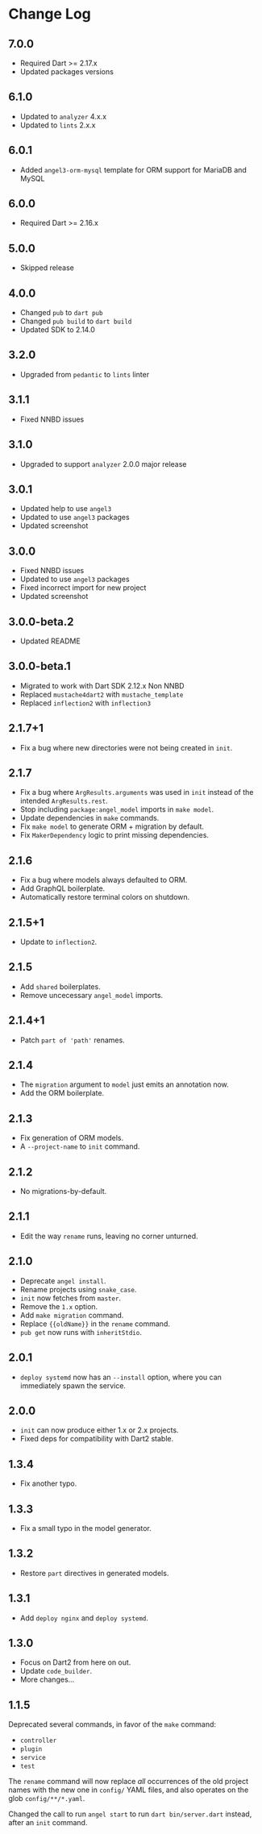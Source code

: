 # Change Log

## 7.0.0

* Required Dart >= 2.17.x
* Updated packages versions

## 6.1.0

* Updated to `analyzer` 4.x.x
* Updated to `lints` 2.x.x

## 6.0.1

* Added `angel3-orm-mysql` template for ORM support for MariaDB and MySQL

## 6.0.0

* Required Dart >= 2.16.x

## 5.0.0

* Skipped release

## 4.0.0

* Changed `pub` to `dart pub`
* Changed `pub build` to `dart build`
* Updated SDK to 2.14.0

## 3.2.0

* Upgraded from `pedantic` to `lints` linter

## 3.1.1

* Fixed NNBD issues

## 3.1.0

* Upgraded to support `analyzer` 2.0.0 major release

## 3.0.1

* Updated help to use `angel3`
* Updated to use `angel3` packages
* Updated screenshot

## 3.0.0

* Fixed NNBD issues
* Updated to use `angel3` packages
* Fixed incorrect import for new project
* Updated screenshot

## 3.0.0-beta.2

* Updated README

## 3.0.0-beta.1

* Migrated to work with Dart SDK 2.12.x Non NNBD
* Replaced `mustache4dart2` with `mustache_template`
* Replaced `inflection2` with `inflection3`

## 2.1.7+1

* Fix a bug where new directories were not being created in
`init`.

## 2.1.7

* Fix a bug where `ArgResults.arguments` was used in `init` instead of the
intended `ArgResults.rest`.
* Stop including `package:angel_model` imports in `make model`.
* Update dependencies in `make` commands.
* Fix `make model` to generate ORM + migration by default.
* Fix `MakerDependency` logic to print missing dependencies.

## 2.1.6

* Fix a bug where models always defaulted to ORM.
* Add GraphQL boilerplate.
* Automatically restore terminal colors on shutdown.

## 2.1.5+1

* Update to `inflection2`.

## 2.1.5

* Add `shared` boilerplates.
* Remove uncecessary `angel_model` imports.

## 2.1.4+1

* Patch `part of 'path'` renames.

## 2.1.4

* The `migration` argument to `model` just emits an annotation now.
* Add the ORM boilerplate.

## 2.1.3

* Fix generation of ORM models.
* A `--project-name` to `init` command.

## 2.1.2

* No migrations-by-default.

## 2.1.1

* Edit the way `rename` runs, leaving no corner unturned.

## 2.1.0

* Deprecate `angel install`.
* Rename projects using `snake_case`.
* `init` now fetches from `master`.
* Remove the `1.x` option.
* Add `make migration` command.
* Replace `{{oldName}}` in the `rename` command.
* `pub get` now runs with `inheritStdio`.

## 2.0.1

* `deploy systemd` now has an `--install` option, where you can immediately
spawn the service.

## 2.0.0

* `init` can now produce either 1.x or 2.x projects.
* Fixed deps for compatibility with Dart2 stable.

## 1.3.4

* Fix another typo.

## 1.3.3

* Fix a small typo in the model generator.

## 1.3.2

* Restore `part` directives in generated models.

## 1.3.1

* Add `deploy nginx` and `deploy systemd`.

## 1.3.0

* Focus on Dart2 from here on out.
* Update `code_builder`.
* More changes...

## 1.1.5

Deprecated several commands, in favor of the `make`
command:

* `controller`
* `plugin`
* `service`
* `test`

The `rename` command will now replace *all* occurrences
of the old project names with the new one in `config/`
YAML files, and also operates on the glob `config/**/*.yaml`.

Changed the call to run `angel start` to run `dart bin/server.dart` instead, after an
`init` command.
